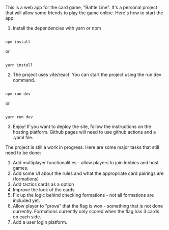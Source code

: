 This is a web app for the card game, "Battle Line". It's a personal project that will allow some friends to play the game online.
Here's how to start the app:
1. Install the dependencies with yarn or npm
```

npm install

```
or 

```

yarn install

```
2. The project uses vite/react. You can start the project using the run dev command.
```

npm run dev

```
or

```

yarn run dev

```
3. Enjoy! If you want to deploy the site, follow the instructions on the hosting platform. Github pages will need to use github actions and a .yaml file.


The project is still a work in progress. Here are some major tasks that still need to be done:

1. Add multiplayer functionalities - allow players to join lobbies and host games.
2. Add some UI about the rules and what the appropriate card pairings are (formations)
3. Add tactics cards as a option
4. Improve the look of the cards
5. Fix up the logic behind checking formations - not all formations are included yet.
6. Allow player to "prove" that the flag is won - something that is not done currently. Formations currently only scored when the flag has 3 cards on each side.
7. Add a user login platform.
